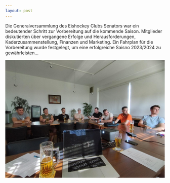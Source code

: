 ```yaml
---
layout: post
---
```


Die Generalversammlung des Eishockey Clubs Senators war ein bedeutender Schritt zur Vorbereitung auf die kommende Saison. Mitglieder diskutierten über vergangene Erfolge und Herausforderungen, Kaderzusammenstellung, Finanzen und Marketing. Ein Fahrplan für die Vorbereitung wurde festgelegt, um eine erfolgreiche Saisno 2023/2024 zu gewährleisten...

![Generalversammlung 2023](/assets/images/blog/20230610_GV2023.jpg)



